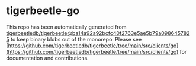 # tigerbeetle-go
This repo has been automatically generated from [tigerbeetledb/tigerbeetle@ba14a92a92bcfc40f2763e5ae5b79a0986457825](https://github.com/tigerbeetledb/tigerbeetle/commit/ba14a92a92bcfc40f2763e5ae5b79a0986457825) to keep binary blobs out of the monorepo. Please see [https://github.com/tigerbeetledb/tigerbeetle/tree/main/src/clients/go](https://github.com/tigerbeetledb/tigerbeetle/tree/main/src/clients/go) for documentation and contributions.
